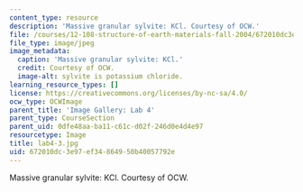 ```yaml
---
content_type: resource
description: 'Massive granular sylvite: KCl. Courtesy of OCW.'
file: /courses/12-108-structure-of-earth-materials-fall-2004/672010dc3e97ef34864950b40057792e_lab4-3.jpg
file_type: image/jpeg
image_metadata:
  caption: 'Massive granular sylvite: KCl.'
  credit: Courtesy of OCW.
  image-alt: sylvite is potassium chloride.
learning_resource_types: []
license: https://creativecommons.org/licenses/by-nc-sa/4.0/
ocw_type: OCWImage
parent_title: 'Image Gallery: Lab 4'
parent_type: CourseSection
parent_uid: 0dfe48aa-ba11-c61c-d02f-246d0e4d4e97
resourcetype: Image
title: lab4-3.jpg
uid: 672010dc-3e97-ef34-8649-50b40057792e
---
```

Massive granular sylvite: KCl. Courtesy of OCW.